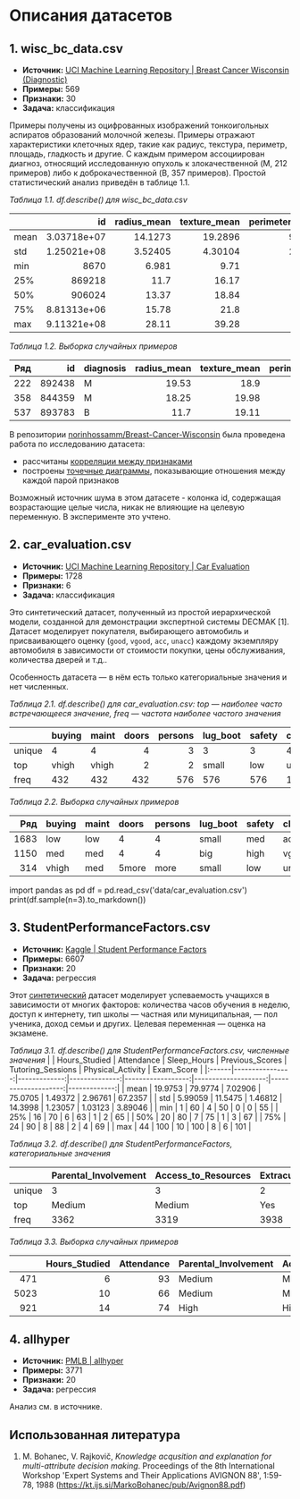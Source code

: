 # Описания датасетов


## 1.  wisc_bc_data.csv

- **Источник:** [UCI Machine Learning Repository | Breast Cancer Wisconsin (Diagnostic)](https://archive.ics.uci.edu/dataset/17/breast+cancer+wisconsin+diagnostic)
- **Примеры:** 569
- **Признаки:** 30
- **Задача:** классификация

Примеры получены из оцифрованных изображений тонкоигольных аспиратов образований молочной железы. Примеры отражают характеристики клеточных ядер, такие как радиус, текстура, периметр, площадь, гладкость и другие. С каждым примером ассоциирован диагноз, относящий исследованную опухоль к злокачественной (M, 212 примеров) либо к доброкачественной (B, 357 примеров). Простой статистический анализ приведён в таблице 1.1.

*Таблица 1.1. df.describe() для wisc_bc_data.csv*

|      |               id |   radius_mean |   texture_mean |   perimeter_mean |   area_mean |   smoothness_mean |   compactness_mean |   concavity_mean |   points_mean |   symmetry_mean |   dimension_mean |   radius_se |   texture_se |   perimeter_se |   area_se |   smoothness_se |   compactness_se |   concavity_se |    points_se |   symmetry_se |   dimension_se |   radius_worst |   texture_worst |   perimeter_worst |   area_worst |   smoothness_worst |   compactness_worst |   concavity_worst |   points_worst |   symmetry_worst |   dimension_worst |
|:------|-----------------:|--------------:|---------------:|-----------------:|------------:|------------------:|-------------------:|-----------------:|--------------:|----------------:|-----------------:|------------:|-------------:|---------------:|----------:|----------------:|-----------------:|---------------:|-------------:|--------------:|---------------:|---------------:|----------------:|------------------:|-------------:|-------------------:|--------------------:|------------------:|---------------:|-----------------:|------------------:|
| mean  |      3.03718e+07 |      14.1273  |       19.2896  |           91.969 |     654.889 |         0.0963603 |          0.104341  |        0.0887993 |     0.0489191 |       0.181162  |       0.0627976  |    0.405172 |     1.21685  |        2.86606 |   40.3371 |      0.00704098 |        0.0254781 |      0.0318937 |   0.0117961  |    0.0205423  |     0.0037949  |       16.2692  |        25.6772  |          107.261  |      880.583 |          0.132369  |            0.254265 |          0.272188 |      0.114606  |        0.290076  |         0.0839458 |
| std   |      1.25021e+08 |       3.52405 |        4.30104 |           24.299 |     351.914 |         0.0140641 |          0.0528128 |        0.0797198 |     0.0388028 |       0.0274143 |       0.00706036 |    0.277313 |     0.551648 |        2.02185 |   45.491  |      0.00300252 |        0.0179082 |      0.0301861 |   0.00617029 |    0.00826637 |     0.00264607 |        4.83324 |         6.14626 |           33.6025 |      569.357 |          0.0228324 |            0.157336 |          0.208624 |      0.0657323 |        0.0618675 |         0.0180613 |
| min   |   8670           |       6.981   |        9.71    |           43.79  |     143.5   |         0.05263   |          0.01938   |        0         |     0         |       0.106     |       0.04996    |    0.1115   |     0.3602   |        0.757   |    6.802  |      0.001713   |        0.002252  |      0         |   0          |    0.007882   |     0.0008948  |        7.93    |        12.02    |           50.41   |      185.2   |          0.07117   |            0.02729  |          0        |      0         |        0.1565    |         0.05504   |
| 25%   | 869218           |      11.7     |       16.17    |           75.17  |     420.3   |         0.08637   |          0.06492   |        0.02956   |     0.02031   |       0.1619    |       0.0577     |    0.2324   |     0.8339   |        1.606   |   17.85   |      0.005169   |        0.01308   |      0.01509   |   0.007638   |    0.01516    |     0.002248   |       13.01    |        21.08    |           84.11   |      515.3   |          0.1166    |            0.1472   |          0.1145   |      0.06493   |        0.2504    |         0.07146   |
| 50%   | 906024           |      13.37    |       18.84    |           86.24  |     551.1   |         0.09587   |          0.09263   |        0.06154   |     0.0335    |       0.1792    |       0.06154    |    0.3242   |     1.108    |        2.287   |   24.53   |      0.00638    |        0.02045   |      0.02589   |   0.01093    |    0.01873    |     0.003187   |       14.97    |        25.41    |           97.66   |      686.5   |          0.1313    |            0.2119   |          0.2267   |      0.09993   |        0.2822    |         0.08004   |
| 75%   |      8.81313e+06 |      15.78    |       21.8     |          104.1   |     782.7   |         0.1053    |          0.1304    |        0.1307    |     0.074     |       0.1957    |       0.06612    |    0.4789   |     1.474    |        3.357   |   45.19   |      0.008146   |        0.03245   |      0.04205   |   0.01471    |    0.02348    |     0.004558   |       18.79    |        29.72    |          125.4    |     1084     |          0.146     |            0.3391   |          0.3829   |      0.1614    |        0.3179    |         0.09208   |
| max   |      9.11321e+08 |      28.11    |       39.28    |          188.5   |    2501     |         0.1634    |          0.3454    |        0.4268    |     0.2012    |       0.304     |       0.09744    |    2.873    |     4.885    |       21.98    |  542.2    |      0.03113    |        0.1354    |      0.396     |   0.05279    |    0.07895    |     0.02984    |       36.04    |        49.54    |          251.2    |     4254     |          0.2226    |            1.058    |          1.252    |      0.291     |        0.6638    |         0.2075    |

*Таблица 1.2. Выборка случайных примеров*

|  Ряд  |     id | diagnosis   |   radius_mean |   texture_mean |   perimeter_mean |   area_mean |   smoothness_mean |   compactness_mean |   concavity_mean |   points_mean |   symmetry_mean |   dimension_mean |   radius_se |   texture_se |   perimeter_se |   area_se |   smoothness_se |   compactness_se |   concavity_se |   points_se |   symmetry_se |   dimension_se |   radius_worst |   texture_worst |   perimeter_worst |   area_worst |   smoothness_worst |   compactness_worst |   concavity_worst |   points_worst |   symmetry_worst |   dimension_worst |
|----:|-------:|:------------|--------------:|---------------:|-----------------:|------------:|------------------:|-------------------:|-----------------:|--------------:|----------------:|-----------------:|------------:|-------------:|---------------:|----------:|----------------:|-----------------:|---------------:|------------:|--------------:|---------------:|---------------:|----------------:|------------------:|-------------:|-------------------:|--------------------:|------------------:|---------------:|-----------------:|------------------:|
| 222 | 892438 | M           |         19.53 |          18.9  |           129.5  |      1217   |           0.115   |            0.1642  |          0.2197  |       0.1062  |          0.1792 |          0.06552 |      1.111  |       1.161  |          7.237 |    133    |        0.006056 |          0.03203 |        0.05638 |    0.01733  |       0.01884 |       0.004787 |          25.93 |           26.24 |            171.1  |       2053   |             0.1495 |              0.4116 |           0.6121  |        0.198   |           0.2968 |           0.09929 |
| 358 | 844359 | M           |         18.25 |          19.98 |           119.6  |      1040   |           0.09463 |            0.109   |          0.1127  |       0.074   |          0.1794 |          0.05742 |      0.4467 |       0.7732 |          3.18  |     53.91 |        0.004314 |          0.01382 |        0.02254 |    0.01039  |       0.01369 |       0.002179 |          22.88 |           27.66 |            153.2  |       1606   |             0.1442 |              0.2576 |           0.3784  |        0.1932  |           0.3063 |           0.08368 |
| 537 | 893783 | B           |         11.7  |          19.11 |            74.33 |       418.7 |           0.08814 |            0.05253 |          0.01583 |       0.01148 |          0.1936 |          0.06128 |      0.1601 |       1.43   |          1.109 |     11.28 |        0.006064 |          0.00911 |        0.01042 |    0.007638 |       0.02349 |       0.001661 |          12.61 |           26.55 |             80.92 |        483.1 |             0.1223 |              0.1087 |           0.07915 |        0.05741 |           0.3487 |           0.06958 |


В репозитории [norinhossamm/Breast-Cancer-Wisconsin](https://github.com/norinhossamm/Breast-Cancer-Wisconsin/blob/main/README.md) была проведена работа по исследованию датасета:

- рассчитаны [корреляции между признаками](https://github.com/user-attachments/assets/9dd81beb-1b72-4d28-8450-c786a1868fbc)
- построены [точечные диаграммы](https://github.com/user-attachments/assets/b395ca8c-4faf-4fa8-b324-73d459f8ad35), показывающие отношения между каждой парой признаков

Возможный источник шума в этом датасете - колонка id, содержащая возрастающие целые числа, никак не влияющие на целевую переменную. В эксперименте это учтено.


## 2. car_evaluation.csv

- **Источник:** [UCI Machine Learning Repository | Car Evaluation](https://archive.ics.uci.edu/dataset/19/car+evaluation)
- **Примеры:** 1728
- **Признаки:** 6
- **Задача:** классификация

Это синтетический датасет, полученный из простой иерархической модели, созданной для демонстрации экспертной системы DECMAK [1]. Датасет моделирует покупателя, выбирающего автомобиль и присваивающего оценку (`good`, `vgood`, `acc`, `unacc`) каждому экземпляру автомобиля в зависимости от стоимости покупки, цены обслуживания, количества дверей и т.д..

Особенность датасета — в нём есть только категориальные значения и нет численных.

*Таблица 2.1. df.describe() для car_evaluation.csv: *top* — наиболее часто встречающееся значение, freq — частота наиболее частого значения*

|        | buying   | maint   |   doors |   persons | lug_boot   | safety   | class   |
|:-------|:---------|:--------|--------:|----------:|:-----------|:---------|:--------|
| unique | 4        | 4       |       4 |         3 | 3          | 3        | 4       |
| top    | vhigh    | vhigh   |       2 |         2 | small      | low      | unacc   |
| freq   | 432      | 432     |     432 |       576 | 576        | 576      | 1210    |

*Таблица 2.2. Выборка случайных примеров*

|    Ряд    | buying   | maint   |   doors |   persons | lug_boot   | safety   | class   |
|-----:|:--------|:----------|:------|:------|:--------|:------|:--------|
| 1683 | low     | low       | 4     | 4     | small   | med   | acc     |
| 1150 | med     | med       | 4     | 4     | big     | high  | vgood   |
|  314 | vhigh   | med       | 5more | more  | small   | low   | unacc   |

import pandas as pd
df = pd.read_csv('data/car_evaluation.csv')
print(df.sample(n=3).to_markdown())
## 3. StudentPerformanceFactors.csv

- **Источник:** [Kaggle | Student Performance Factors](https://www.kaggle.com/datasets/lainguyn123/student-performance-factors/data)
- **Примеры:** 6607
- **Признаки:** 20
- **Задача:** регрессия

Этот [синтетический](https://www.kaggle.com/datasets/lainguyn123/student-performance-factors/discussion/532279#3001125) датасет моделирует успеваемость учащихся в зависимости от многих факторов: количества часов обучения в неделю, доступ к интернету, тип школы — частная или муниципальная, — пол ученика, доход семьи и других. Целевая переменная — оценка на экзамене.


*Таблица 3.1. df.describe() для StudentPerformanceFactors.csv, численные значения*
|       |   Hours_Studied |   Attendance |   Sleep_Hours |   Previous_Scores |   Tutoring_Sessions |   Physical_Activity |   Exam_Score |
|:------|----------------:|-------------:|--------------:|------------------:|--------------------:|--------------------:|-------------:|
| mean  |        19.9753  |      79.9774 |       7.02906 |           75.0705 |             1.49372 |             2.96761 |     67.2357  |
| std   |         5.99059 |      11.5475 |       1.46812 |           14.3998 |             1.23057 |             1.03123 |      3.89046 |
| min   |         1       |      60      |       4       |           50      |             0       |             0       |     55       |
| 25%   |        16       |      70      |       6       |           63      |             1       |             2       |     65       |
| 50%   |        20       |      80      |       7       |           75      |             1       |             3       |     67       |
| 75%   |        24       |      90      |       8       |           88      |             2       |             4       |     69       |
| max   |        44       |     100      |      10       |          100      |             8       |             6       |    101       |

*Таблица 3.2. df.describe() для StudentPerformanceFactors, категориальные значения*

|        | Parental_Involvement   | Access_to_Resources   | Extracurricular_Activities   | Motivation_Level   | Internet_Access   | Family_Income   | Teacher_Quality   | School_Type   | Peer_Influence   | Learning_Disabilities   | Parental_Education_Level   | Distance_from_Home   | Gender   |
|:-------|:-----------------------|:----------------------|:-----------------------------|:-------------------|:------------------|:----------------|:------------------|:--------------|:-----------------|:------------------------|:---------------------------|:---------------------|:---------|
| unique | 3                      | 3                     | 2                            | 3                  | 2                 | 3               | 3                 | 2             | 3                | 2                       | 3                          | 3                    | 2        |
| top    | Medium                 | Medium                | Yes                          | Medium             | Yes               | Low             | Medium            | Public        | Positive         | No                      | High School                | Near                 | Male     |
| freq   | 3362                   | 3319                  | 3938                         | 3351               | 6108              | 2672            | 3925              | 4598          | 2638             | 5912                    | 3223                       | 3884                 | 3814     |

*Таблица 3.3. Выборка случайных примеров*

|      |   Hours_Studied |   Attendance | Parental_Involvement   | Access_to_Resources   | Extracurricular_Activities   |   Sleep_Hours |   Previous_Scores | Motivation_Level   | Internet_Access   |   Tutoring_Sessions | Family_Income   | Teacher_Quality   | School_Type   | Peer_Influence   |   Physical_Activity | Learning_Disabilities   | Parental_Education_Level   | Distance_from_Home   | Gender   |   Exam_Score |
|-----:|----------------:|-------------:|:-----------------------|:----------------------|:-----------------------------|--------------:|------------------:|:-------------------|:------------------|--------------------:|:----------------|:------------------|:--------------|:-----------------|--------------------:|:------------------------|:---------------------------|:---------------------|:---------|-------------:|
|  471 |               6 |           93 | Medium                 | Medium                | No                           |             7 |                52 | High               | Yes               |                   0 | Medium          | Medium            | Public        | Neutral          |                   2 | No                      | College                    | Near                 | Female   |           64 |
| 5023 |              10 |           66 | Medium                 | Medium                | No                           |             4 |                74 | Low                | Yes               |                   2 | Low             | Medium            | Public        | Negative         |                   2 | No                      | High School                | Moderate             | Male     |           59 |
|  921 |              14 |           74 | High                   | High                  | Yes                          |             6 |                73 | High               | Yes               |                   2 | Medium          | Medium            | Private       | Neutral          |                   3 | No                      | High School                | Near                 | Female   |           67 |


## 4. allhyper

- **Источник:** [PMLB | allhyper](https://epistasislab.github.io/pmlb/profile/allhyper.html)
- **Примеры:** 3771
- **Признаки:** 20
- **Задача:** регрессия

Анализ см. в источнике.

## Использованная литература

1. M. Bohanec, V. Rajkovič, *Knowledge acqusition and explanation for multi-attribute decision making*. Proceedings of the 8th International Workshop 'Expert Systems and Their Applications AVIGNON 88', 1:59-78, 1988 (https://kt.ijs.si/MarkoBohanec/pub/Avignon88.pdf)
